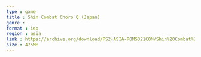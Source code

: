```yaml
---
type : game
title : Shin Combat Choro Q (Japan)
genre : 
format : iso
region : asia
link : https://archive.org/download/PS2-ASIA-ROMS321COM/Shin%20Combat%20Choro%20Q%20%28Japan%29.7z
size : 475MB
---
```

